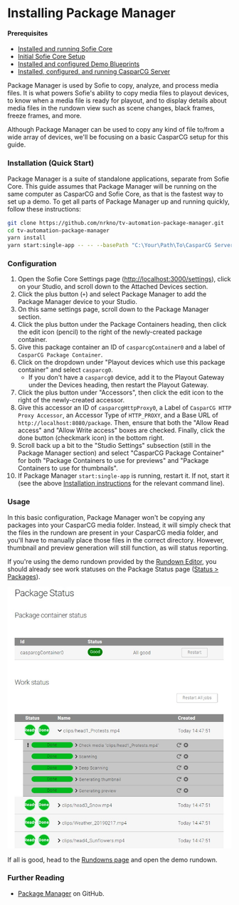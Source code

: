 # Installing Package Manager

#### Prerequisites

- [Installed and running Sofie Core](installing-sofie-server-core.md)
- [Initial Sofie Core Setup](initial-sofie-core-setup.md)
- [Installed and configured Demo Blueprints](https://github.com/SuperFlyTV/sofie-demo-blueprints)
- [Installed, configured, and running CasparCG Server](installing-connections-and-additional-hardware/casparcg-server-installation.md)

Package Manager is used by Sofie to copy, analyze, and process media files. It is what powers Sofie's ability to copy media files to playout devices, to know when a media file is ready for playout, and to display details about media files in the rundown view such as scene changes, black frames, freeze frames, and more.

Although Package Manager can be used to copy any kind of file to/from a wide array of devices, we'll be focusing on a basic CasparCG setup for this guide.

### Installation (Quick Start)

Package Manager is a suite of standalone applications, separate from Sofie Core. This guide assumes that Package Manager will be running on the same computer as CasparCG and Sofie Core, as that is the fastest way to set up a demo. To get all parts of Package Manager up and running quickly, follow these instructions:

```bash
git clone https://github.com/nrkno/tv-automation-package-manager.git
cd tv-automation-package-manager
yarn install
yarn start:single-app -- -- --basePath "C:\Your\Path\To\CasparCG Server\media-folder (i.e. sofie-demo-media)"
```

### Configuration

1. Open the Sofie Core Settings page ([http://localhost:3000/settings](http://localhost:3000/settings)), click on your Studio, and scroll down to the Attached Devices section.
1. Click the plus button (`+`) and select Package Manager to add the Package Manager device to your Studio.
1. On this same settings page, scroll down to the Package Manager section.
1. Click the plus button under the Package Containers heading, then click the edit icon (pencil) to the right of the newly-created package container.
1. Give this package container an ID of `casparcgContainer0` and a label of `CasparCG Package Container`.
1. Click on the dropdown under "Playout devices which use this package container" and select `casparcg0`.
   - If you don't have a `casparcg0` device, add it to the Playout Gateway under the Devices heading, then restart the Playout Gateway.
1. Click the plus button under "Accessors", then click the edit icon to the right of the newly-created accessor.
1. Give this accessor an ID of `casparcgHttpProxy0`, a Label of `CasparCG HTTP Proxy Accessor`, an Accessor Type of `HTTP_PROXY`, and a Base URL of `http://localhost:8080/package`. Then, ensure that both the "Allow Read access" and "Allow Write access" boxes are checked. Finally, click the done button (checkmark icon) in the bottom right.
1. Scroll back up a bit to the "Studio Settings" subsection (still in the Package Manager section) and select "CasparCG Package Container" for both "Package Containers to use for previews" and "Package Containers to use for thumbnails".
1. If Package Manager `start:single-app` is running, restart it. If not, start it (see the above [Installation instructions](#installation-quick-start) for the relevant command line).

### Usage

In this basic configuration, Package Manager won't be copying any packages into your CasparCG media folder. Instead, it will simply check that the files in the rundown are present in your CasparCG media folder, and you'll have to manually place those files in the correct directory. However, thumbnail and preview generation will still function, as will status reporting.

If you're using the demo rundown provided by the [Rundown Editor](installing-a-gateway/rundown-or-newsroom-system-connection/rundown-editor), you should already see work statuses on the Package Status page ([Status > Packages](http://localhost:3000/status/expected-packages)).

![Example Package Manager status display](/img/docs/Package_Manager_status_example.jpg)

If all is good, head to the [Rundowns page](http://localhost:3000/rundowns) and open the demo rundown.

### Further Reading

- [Package Manager](https://github.com/nrkno/tv-automation-package-manager) on GitHub.
